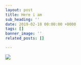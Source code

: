 ```yaml
---
layout: post
title: Here i am
sub_heading: ''
date: 2019-02-18 00:00:00 +0000
tags: []
banner_image: ''
related_posts: []

---
```

![](/uploads/2018/12/07/compass.jpg)
